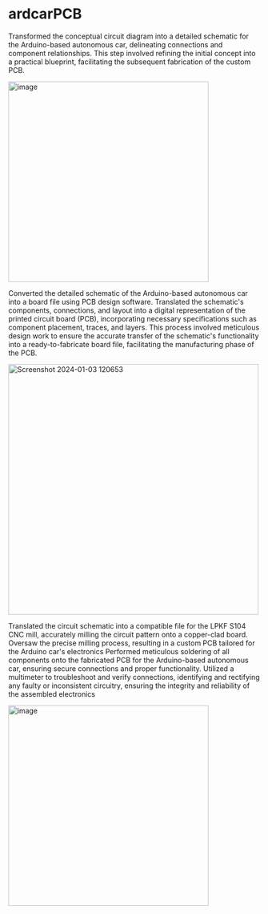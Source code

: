 # ardcarPCB
Transformed the conceptual circuit diagram into a detailed schematic for the Arduino-based autonomous car, delineating connections and component relationships. This step involved refining the initial concept into a practical blueprint, facilitating the subsequent fabrication of the custom PCB.

<img width="400" alt="image" src="https://github.com/zierenclark/ardcarPCB/assets/155485134/a6667ad8-2950-4dd9-87d3-8861dc3db256">

Converted the detailed schematic of the Arduino-based autonomous car into a board file using PCB design software. Translated the schematic's components, connections, and layout into a digital representation of the printed circuit board (PCB), incorporating necessary specifications such as component placement, traces, and layers. This process involved meticulous design work to ensure the accurate transfer of the schematic's functionality into a ready-to-fabricate board file, facilitating the manufacturing phase of the PCB.

<img width="500" alt="Screenshot 2024-01-03 120653" src="https://github.com/zierenclark/ardcarPCB/assets/155485134/9861591b-b7c5-47d3-aef7-5f0a5a5d3c1c">

Translated the circuit schematic into a compatible file for the LPKF S104 CNC mill, accurately milling the circuit pattern onto a copper-clad board. Oversaw the precise milling process, resulting in a custom PCB tailored for the Arduino car's electronics
Performed meticulous soldering of all components onto the fabricated PCB for the Arduino-based autonomous car, ensuring secure connections and proper functionality. Utilized a multimeter to troubleshoot and verify connections, identifying and rectifying any faulty or inconsistent circuitry, ensuring the integrity and reliability of the assembled electronics

<img width="400" alt="image" src="https://github.com/zierenclark/ardcarPCB/assets/155485134/b0b0995a-9ef2-48ea-b674-12de88d7fa68">



